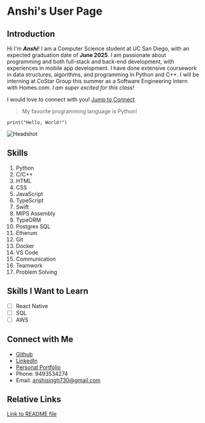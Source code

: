 # Anshi's User Page

## Introduction
Hi I'm ***Anshi***! I am a Computer Science student at UC San Diego, with an expected graduation date of **June 2025**. I am passionate about programming and both full-stack and back-end development, with experiences in mobile app development. I have done extensive coursework in data structures, algorithms, and programming in Python and C++. I will be interning at CoStar Group this summer as a Software Engineering Intern with Homes.com. _I am super excited for this class!_

I would love to connect with you! [Jump to Connect](#connect-with-me)

> My favorite programming language is Python!

``` print("Hello, World!") ```

![Headshot](headshot.png "Anshi's Headshot")

## Skills
1. Python
2. C/C++
3. HTML
4. CSS
5. JavaScript
6. TypeScript
7. Swift
8. MIPS Assembly
9. TypeORM
10. Postgres SQL
11. Etherum
12. Git
13. Docker
14. VS Code
15. Communication
16. Teamwork
17. Problem Solving

## Skills I Want to Learn
- [ ] React Native
- [ ] SQL
- [ ] AWS 

## Connect with Me
- [Github](https://www.github.com/anshisinghh)
- [LinkedIn](https://www.linkedin.com/in/anshisingh)
- [Personal Portfolio](https://www.anshisinghportfolio.netlify.app)
- Phone: 9493534274
- Email: anshisingh730@gmail.com

## Relative Links
[Link to README file](README.md)

